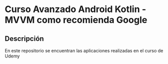 # Curso Avanzado Android Kotlin - MVVM como recomienda Google

## Descripción

En este repositorio se encuentran las aplicaciones realizadas en el curso de Udemy
